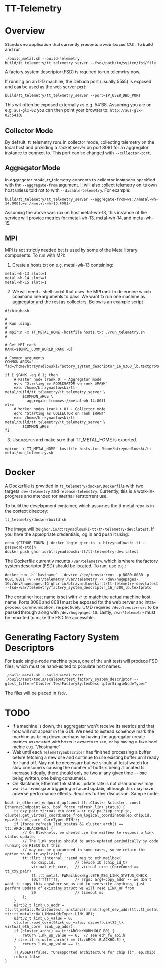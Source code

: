 # TT-Telemetry

# Overview

Standalone application that currently presents a web-based GUI. To build and run:

```
./build_metal.sh --build-telemetry
build/tt_telemetry/tt_telemetry_server --fsd=/path/to/system/fsd/file
```

A factory system descriptor (FSD) is required to run telemetry now.

If running on an IRD machine, the Debuda port (usually 5555) is exposed and can be used as the web server port:

```
build/tt_telemetry/tt_telemetry_server --port=$P_USER_DBD_PORT
```

This will often be exposed externally as e.g. 54168. Assuming you are on e.g. `aus-glx-02` you can then point your browser to: `http://aus-glx-02:54168`.

## Collector Mode

By default, tt_telemetry runs in collector mode, collecting telemetry on the local host and providing a socket server on port 8081 for an aggregator instance to connect to. This port can be changed with `--collector-port`.

## Aggregator Mode

In aggregator mode, tt_telemetry connects to collector instances specified with the `--aggregate-from` argument. It will also collect telemetry on its own host unless told not to with `--disable-telemetry`. For example:

```
build/tt_telemetry/tt_telemetry_server --aggregate-from=ws://metal-wh-14:8081,ws://metal-wh-15:8081/
```

Assuming the above was run on host metal-wh-13, this instance of the service will provide metrics for metal-wh-13, metal-wh-14, and metal-wh-15.

## MPI

MPI is not strictly needed but is used by some of the Metal library components. To run with MPI:

1. Create a hosts.txt on e.g. metal-wh-13 containing:

```
metal-wh-13 slots=1
metal-wh-14 slots=1
metal-wh-15 slots=1
```

2. We will need a shell script that uses the MPI rank to determine which command line arguments to pass. We want to run one machine as aggregator and the rest as collectors. Below is an example script.

```
#!/bin/bash

#
# Run using:
#
# mpirun -x TT_METAL_HOME -hostfile hosts.txt ./run_telemetry.sh
#

# Get MPI rank
RANK=${OMPI_COMM_WORLD_RANK:-0}

# Common arguments
COMMON_ARGS="--fsd=/home/btrzynadlowski/factory_system_descriptor_16_n300_lb.textproto"

if [ $RANK -eq 0 ]; then
    # Master node (rank 0) - Aggregator mode
    echo "Starting as AGGREGATOR on rank $RANK"
    exec /home/btrzynadlowski/tt-metal/build/tt_telemetry/tt_telemetry_server \
        $COMMON_ARGS \
        --aggregate-from=ws://metal-wh-14:8081
else
    # Worker nodes (rank > 0) - Collector mode
    echo "Starting as COLLECTOR on rank $RANK"
    exec /home/btrzynadlowski/tt-metal/build/tt_telemetry/tt_telemetry_server \
        $COMMON_ARGS
fi
```

3. Use `mpirun` and make sure that TT_METAL_HOME is exported.

```
mpirun -x TT_METAL_HOME -hostfile hosts.txt /home/btrzynadlowski/tt-metal/run_telemetry.sh
```

# Docker

A Dockerfile is provided in `tt_telemetry/docker/Dockerfile` with two targets: `dev-telemetry` and `release-telemetry`. Currently, this is a work-in-progress and intended for internal Tenstorrent use.

To build the development container, which assumes the tt-metal repo is in the context directory:

```
tt_telemetry/docker/build.sh
```

The image will be `ghcr.io/btrzynadlowski-tt/tt-telemetry-dev:latest`. If you have the appropriate credentials, log in and push it using:

```
echo $GITHUB_TOKEN | docker login ghcr.io -u btrzynadlowski-tt --password-stdin
docker push ghcr.io/btrzynadlowski-tt/tt-telemetry-dev:latest
```

The Dockerfile currently mounts `/var/telemetry`, which is where the factory system descriptor (FSD) should be located. To run, use e.g.:

```
docker run -h `hostname` --device /dev/tenstorrent -p 8080:8080 -p 8081:8081 -v /var/telemetry:/var/telemetry -v /dev/hugepages-1G:/dev/hugepages-1G ghcr.io/btrzynadlowski-tt/tt-telemetry-dev:latest --fsd=/var/telemetry/factory_system_descriptor_16_n300_lb.textproto
```

The container host name is set with `-h` to match the actual machine host name. Ports 8080 and 8081 must be exposed for the web server and intra-process communication, respectively. UMD requires `/dev/tenstorrent` to be passed through along with `/dev/hugepages-1G`. Lastly, `/var/telemetry` must be mounted to make the FSD file accessible.

# Generating Factory System Descriptors

For basic single-node machine types, one of the unit tests will produce FSD files, which must be hand-edited to populate host names.

```
./build_metal.sh --build-metal-tests
./build/test/tools/scaleout/test_factory_system_descriptor --gtest_filter="Cluster.TestFactorySystemDescriptorSingleNodeTypes"
```

The files will be placed in `fsd/`.

# TODO

- If a machine is down, the aggregator won't receive its metrics and that host will not appear in the GUI. We need to instead somehow mark the machine as being down, perhaps by having the aggregator create metrics associated with hosts it expects to see, or by having a fake bool metric e.g. "/hostname".
- Wait until each `TelemetrySubscriber` has finished processing a buffer before fetching a new one and continue to use existing buffer until ready for hand off. May not be necessary but we should at least watch for slow consumers causing the number of buffers
being allocated to increase (ideally, there should only be two at any given time -- one being written, one being consumed).
- On Blackhole, Ethernet link status update rate is not clear and we may want to investigate triggering a forced update, although this may have adverse performance effects. Requires further discussion. Sample code:

```
bool is_ethernet_endpoint_up(const tt::Cluster &cluster, const EthernetEndpoint &ep, bool force_refresh_link_status) {
    tt_cxy_pair virtual_eth_core = tt_cxy_pair(ep.chip.id, cluster.get_virtual_coordinate_from_logical_coordinates(ep.chip.id, ep.ethernet_core, CoreType::ETH));
    if (force_refresh_link_status && cluster.arch() == tt::ARCH::BLACKHOLE) {
        // On Blackhole, we should use the mailbox to request a link status update.
        // The link status should be auto-updated periodically by code running on RISC0 but this
        // may not be guaranteed in some cases, so we retain the option to do it explicitly.
        tt::llrt::internal_::send_msg_to_eth_mailbox(
            ep.chip.id,         // device ID (chip_id_t)
            virtual_eth_core,   // virtual core (CoreCoord == tt_cxy_pair)
            tt::tt_metal::FWMailboxMsg::ETH_MSG_LINK_STATUS_CHECK,
            {0xffffffff},       // args: arg0=copy_addr -- we don't want to copy this anywhere so as not to overwrite anything, just perform update of existing struct we will read LINK_UP from
            50                  // timeout ms
        );
    }
    uint32_t link_up_addr = tt::tt_metal::MetalContext::instance().hal().get_dev_addr(tt::tt_metal::HalProgrammableCoreType::ACTIVE_ETH, tt::tt_metal::HalL1MemAddrType::LINK_UP);
    uint32_t link_up_value = 0;
    cluster.read_core(&link_up_value, sizeof(uint32_t), virtual_eth_core, link_up_addr);
    if (cluster.arch() == tt::ARCH::WORMHOLE_B0) {
        return link_up_value == 6;  // see eth_fw_api.h
    } else if (cluster.arch() == tt::ARCH::BLACKHOLE) {
        return link_up_value == 1;
    }
    TT_ASSERT(false, "Unsupported architecture for chip {}", ep.chip);
    return false;
}
```
